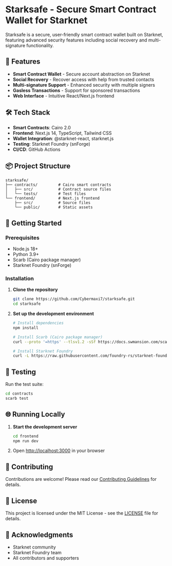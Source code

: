# Starksafe - Secure Smart Contract Wallet for Starknet

Starksafe is a secure, user-friendly smart contract wallet built on Starknet, featuring advanced security features including social recovery and multi-signature functionality.

## 🚀 Features

- **Smart Contract Wallet** - Secure account abstraction on Starknet
- **Social Recovery** - Recover access with help from trusted contacts
- **Multi-signature Support** - Enhanced security with multiple signers
- **Gasless Transactions** - Support for sponsored transactions
- **Web Interface** - Intuitive React/Next.js frontend

## 🛠 Tech Stack

- **Smart Contracts**: Cairo 2.0
- **Frontend**: Next.js 14, TypeScript, Tailwind CSS
- **Wallet Integration**: @starknet-react, starknet.js
- **Testing**: Starknet Foundry (snForge)
- **CI/CD**: GitHub Actions

## 📦 Project Structure

```
starksafe/
├── contracts/         # Cairo smart contracts
│   ├── src/           # Contract source files
│   └── tests/         # Test files
└── frontend/          # Next.js frontend
    ├── src/           # Source files
    └── public/        # Static assets
```

## 🚀 Getting Started

### Prerequisites

- Node.js 18+
- Python 3.9+
- Scarb (Cairo package manager)
- Starknet Foundry (snForge)

### Installation

1. **Clone the repository**
   ```bash
   git clone https://github.com/Cybermaxi7/starksafe.git
   cd starksafe
   ```

2. **Set up the development environment**
   ```bash
   # Install dependencies
   npm install
   
   # Install Scarb (Cairo package manager)
   curl --proto '=https' --tlsv1.2 -sSf https://docs.swmansion.com/scarb/install.sh | sh
   
   # Install Starknet Foundry
   curl -L https://raw.githubusercontent.com/foundry-rs/starknet-foundry/master/scripts/install.sh | sh
   ```

## 🧪 Testing

Run the test suite:

```bash
cd contracts
scarb test
```

## 🌐 Running Locally

1. **Start the development server**
   ```bash
   cd frontend
   npm run dev
   ```

2. Open [http://localhost:3000](http://localhost:3000) in your browser

## 🤝 Contributing

Contributions are welcome! Please read our [Contributing Guidelines](CONTRIBUTING.md) for details.

## 📄 License

This project is licensed under the MIT License - see the [LICENSE](LICENSE) file for details.

## 🙏 Acknowledgments

- Starknet community
- Starknet Foundry team
- All contributors and supporters
